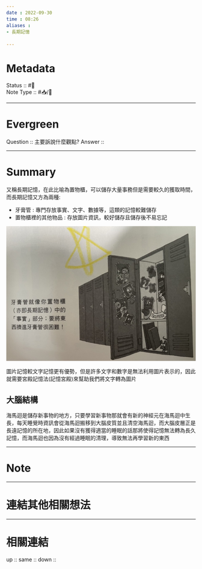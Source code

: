 ```yaml
---
date : 2022-09-30
time : 08:26
aliases :
- 長期記憶

---
```


# Metadata
Status :: #🌱 <br>
Note Type :: #📥/📘 <br>

---
# Evergreen
Question :: 主要訴說什麼觀點?
Answer :: 


---

# Summary
又稱長期記憶，在此比喻為置物櫃，可以儲存大量事務但是需要較久的獲取時間，而長期記憶又方為兩種:
- 牙膏管 : 專門存放事實、文字、數據等，這類的記憶較難儲存
- 置物櫃裡的其他物品 : 存放圖片資訊，較好儲存且儲存後不易忘記

![](Extras/Media/image/S__9412625.jpg)

圖片記憶較文字記憶更有優勢，但是許多文字和數字是無法利用圖片表示的，因此就需要宮殿記憶法(記憶宮殿)來幫助我們將文字轉為圖片

## 大腦結構
海馬迴是儲存新事物的地方，只要學習新事物那就會有新的神經元在海馬迴中生長，每天睡覺時資訊會從海馬迴搬移到大腦皮質並且清空海馬迴，而大腦皮層正是長遠記憶的所在地，因此如果沒有獲得適當的睡眠的話那將使得記憶無法轉為長久記憶，而海馬迴也因為沒有經過睡眠的清理，導致無法再學習新的東西



---

# Note


---

# 連結其他相關想法


---

# 相關連結
up :: 
same :: 
down :: 


